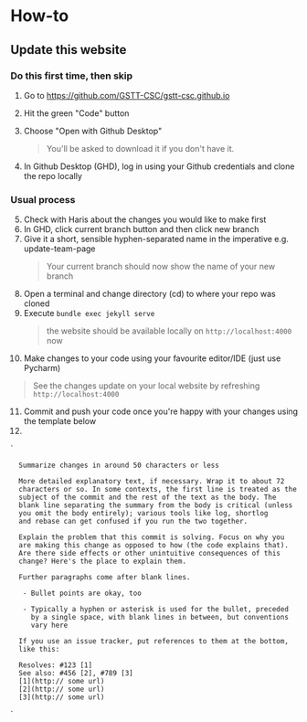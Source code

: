 # **How-to**

## Update this website

### Do this first time, then skip
1. Go to <https://github.com/GSTT-CSC/gstt-csc.github.io>
2. Hit the green "Code" button
3. Choose "Open with Github Desktop"
   > You'll be asked to download it if you don't have it.
   
4. In Github Desktop (GHD), log in using your Github credentials and clone the repo locally

### Usual process
5. Check with Haris about the changes you would like to make first
6. In GHD, click current branch button and then click new branch
7. Give it a short, sensible hyphen-separated name in the imperative e.g. update-team-page
   >  Your current branch should now show the name of your new branch
8. Open a terminal and change directory (cd) to where your repo was cloned
9. Execute `bundle exec jekyll serve` 
   > the website should be available locally on `http://localhost:4000` now
   > 
10. Make changes to your code using your favourite editor/IDE (just use Pycharm)
   > See the changes update on your local website by refreshing `http://localhost:4000`
11. Commit and push your code once you're happy with your changes using the template below
12. 



`
      
      Summarize changes in around 50 characters or less
      
      More detailed explanatory text, if necessary. Wrap it to about 72
      characters or so. In some contexts, the first line is treated as the
      subject of the commit and the rest of the text as the body. The
      blank line separating the summary from the body is critical (unless
      you omit the body entirely); various tools like log, shortlog
      and rebase can get confused if you run the two together.
      
      Explain the problem that this commit is solving. Focus on why you
      are making this change as opposed to how (the code explains that).
      Are there side effects or other unintuitive consequences of this
      change? Here's the place to explain them.
      
      Further paragraphs come after blank lines.
      
       - Bullet points are okay, too
      
       - Typically a hyphen or asterisk is used for the bullet, preceded
         by a single space, with blank lines in between, but conventions
         vary here
      
      If you use an issue tracker, put references to them at the bottom,
      like this:
      
      Resolves: #123 [1]
      See also: #456 [2], #789 [3]
      [1](http:// some url)
      [2](http:// some url)
      [3](http:// some url)
`